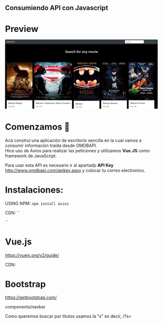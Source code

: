 ## Consumiendo API con Javascript

# Preview

![](docs/screenshot.jpeg)

# Comenzamos 🚀

Acá construí una aplicación de escritorio sencilla en la cual vamos a consumir información traída desde OMDBAPI.  
Hice uso de Axios para realizar las peticiones y utilizamos **Vue.JS** como framework de JavaScript.

Para usar esta API es necesario ir al apartadp **API Key**
http://www.omdbapi.com/apikey.aspx y colocar tu correo electronico.


# Instalaciones:

USING NPM:
``
npm install axios
``

CDN:
``
<script src="https://cdn.jsdelivr.net/npm/axios/dist/axios.min.js"></script>
``

# Vue.js

https://vuejs.org/v2/guide/

CDN:

<script src="https://cdn.jsdelivr.net/npm/vue@2"></script>

# Bootstrap

https://getbootstrap.com/

components/navbar

Como queremos buscar por titulos usamos la "s" es decir, /?s=